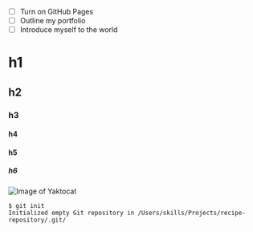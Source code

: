 - [ ] Turn on GitHub Pages
- [ ] Outline my portfolio
- [ ] Introduce myself to the world

# h1
## h2
### h3
#### h4
#### h5
##### h6

![Image of Yaktocat](https://octodex.github.com/images/yaktocat.png)

```
$ git init
Initialized empty Git repository in /Users/skills/Projects/recipe-repository/.git/
```
